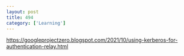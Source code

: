 ```yaml
---
layout: post
title: 494
category: ['Learning']
---
```


https://googleprojectzero.blogspot.com/2021/10/using-kerberos-for-authentication-relay.html


